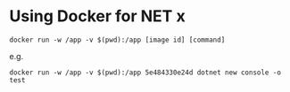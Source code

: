 # Using Docker for NET x 

```docker run -w /app -v $(pwd):/app [image id] [command]```

e.g.

```docker run -w /app -v $(pwd):/app 5e484330e24d dotnet new console -o test```